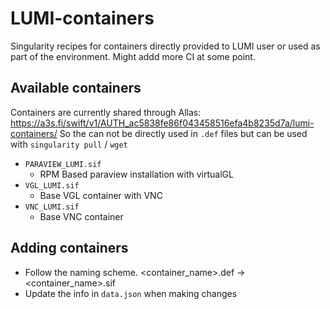 # LUMI-containers
Singularity recipes for containers directly provided to LUMI user or used as part of the environment.
Might addd more CI at some point. 

## Available containers 

Containers are currently shared through Allas: 
<https://a3s.fi/swift/v1/AUTH_ac5838fe86f043458516efa4b8235d7a/lumi-containers/>
So the can not be directly used in `.def` files but can be used with `singularity pull` / `wget` 

- `PARAVIEW_LUMI.sif`
  - RPM Based paraview installation with virtualGL
- `VGL_LUMI.sif`
  - Base VGL container with VNC   	
- `VNC_LUMI.sif`
  - Base VNC container 

## Adding containers

- Follow the naming scheme. <container_name>.def -> <container_name>.sif
- Update the info in `data.json` when making changes
